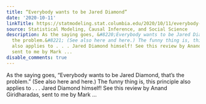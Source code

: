 ```yaml
---
title: “Everybody wants to be Jared Diamond”
date: '2020-10-11'
linkTitle: https://statmodeling.stat.columbia.edu/2020/10/11/everybody-wants-to-be-jared-diamond/
source: Statistical Modeling, Causal Inference, and Social Science
description: As the saying goes, &#8220;Everybody wants to be Jared Diamond, that’s
  the problem.&#8221; (See also here and here.) The funny thing is, this principle
  also applies to . . . Jared Diamond himself! See this review by Anand Giridharadas,
  sent to me by Mark ...
disable_comments: true
---
```

As the saying goes, &#8220;Everybody wants to be Jared Diamond, that’s the problem.&#8221; (See also here and here.) The funny thing is, this principle also applies to . . . Jared Diamond himself! See this review by Anand Giridharadas, sent to me by Mark ...